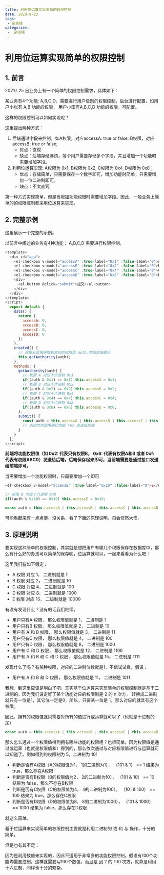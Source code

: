 ```yaml
---
title: 利用位运算实现简单的权限控制
date: 2020-9-23
tags:
 - 杂货铺
categories:
 -  杂货铺
---
```


# 利用位运算实现简单的权限控制

## 1. 前言

2021.1.25 日业务上有一个简单的权限控制需求，具体如下：

某业务有4个功能: A,B,C,D，需要进行用户级别的权限控制，后台进行配置，如用户小张有 A,B 功能的权限， 用户小田有A,B,C,D 功能的权限，可配置。

这样的权限控制可以如何实现呢？

这里提出两种方式：

1. 后端通过字段来控制，如A权限，对应accessA: true or false; B权限，对应accessB: true or false;
   - 优点：直观
   - 缺点：后端存储麻烦，每个用户需要存储多个字段，并且增加一个功能时需要增加字段。
2. 利用位运算实现: A权限为 0x1, B权限为  0x2, C权限为 0x4, D权限为  0x8；
   - 优点：存储简单，只需要保存一个数字即可。增加功能时简单，只需要增加一位二进制即可。
   - 缺点：不太直观

第一种方式实现简单，但是当增加功能权限时需要增加字段。因此，一般业务上简单的的权限控制都采用位运算来实现。

## 2. 完整示例

这里展示一个完整的示例。

以前言中阐述的业务有4种功能： A,B,C,D 需要进行权限控制。

```js
<template>
  <div id="app">
    <el-checkbox v-model="accessA" :true-label="0x1" :false-label="0">A</el-checkbox>
    <el-checkbox v-model="accessB" :true-label="0x2" :false-label="0">B</el-checkbox>
    <el-checkbox v-model="accessC" :true-label="0x4" :false-label="0">C</el-checkbox>
    <el-checkbox v-model="accessD" :true-label="0x8" :false-label="0">D</el-checkbox>
    <div>
      <el-button @click="submit">提交</el-button>
    </div>
  </div>
</template>
<script>
  export default {
    data() {
      return {
        accessA: 0,
        accessB: 0,
        accessC: 0,
        accessD: 0
      };
    },
    created() {
      // 这里从后端获取到对应的权限值 auth,然后前端展示
      this.getAuthority(auth);
    },
    methods: {
      getAuthority(auth) {
        // 权限 A 对应十六进制 0x1
        if((auth & 0x1) == 0x1) this.accessA = 0x1;
        // 权限 B 对应十六进制 0x2
        if((auth & 0x2) == 0x2) this.accessB = 0x2;
        // 权限 C 对应十六进制 0x4
        if((auth & 0x4) == 0x4) this.accessC = 0x4;
        // 权限 D 对应十六进制 0x8
        if((auth & 0x8) == 0x8) this.accessD = 0x8;
      },
      submit() {
        const auth = this.accessA | this.accessB | this.accessC | this.accessD;
        // 点击时向调用接口向把 res 发送给后端
      }
    }
  };
</script>
```

**前端将功能权限值（如 0x2: 代表只有权限B， 0x6: 代表有权限A和B  或者 0xf: 代表有权限ABCD）发送给后端，后端保存起来即可，当前端需要是通过接口发送给前端即可。**

当需要增加一个功能权限时，只需要增加一个即可

```js
<el-checkbox v-model="accessE" :true-label="0x10" :false-label="0">E</el-checkbox>

// 权限 D 对应十六进制 0x8
if((auth & 0x10) == 0x10) this.accessE = 0x10;

const auth = this.accessA | this.accessB | this.accessC | this.accessD | this.accessE;
```

可能看起来有一点点懵，没关系，看了下面的原理说明，自会恍然大悟。

## 3. 原理说明

要实现这种简单的权限控制，其实就是想把用户有哪几个权限保存在数据库中，那么有什么好的办法可以简单的保存呢，位运算就可以，一起来看看为什么吧！

这里我们有如下假定：

-  A 权限 对应 1， 二进制就是 1
-  B 权限 对应 2， 二进制就是 10
-  C 权限 对应 4， 二进制就是 100
-  D 权限 对应 8， 二进制就是 1000
-  E 权限 对应 16， 二级制就是 10000

有没有发现什么？没有的话我们继续。

- 用户只有A 权限， 那么权限值就是 1， 二进制是 1
- 用户只有B 权限， 那么权限值就是 2， 二进制是 10
- 用户有 A 和 B 权限， 那么权限值就是 3， 二进制是 11
- 用户只有C 权限， 那么权限值就是 4， 二进制是 100
- 用户只有D 权限， 那么权限值就是 8， 二进制是 1000
- 用户有 C 和 D 权限， 那么权限值就是 12， 二进制是 1100
- 用户有 A 和 B 和 C 和 D 权限， 那么权限值就是 15， 二进制是 1111

发现什么了吗？有某种权限，对应的二进制位数就是1，不信试试看，假设：

- 用户有 A 和 B  和 D 权限， 那么权限值就是 11， 二进制是 1011

我想，到这里应该是明白了吧，其实基于位运算来实现简单的权限控制就是基于二进制的，因为我们设定好了某个功能对应的权限制是 2 的 n 次方， 转换成二进制就只有一位是1，其它位一定是0，所以，只要某一位是 1，那么对应的就具有这个权限。

因此，拥有的权限值就只需要对所有的值进行或运算就可以了（也就是十进制的加）

```js
const auth = this.accessA | this.accessB | this.accessC | this.accessD | this.accessE;
```

那么怎么通过一个权限值得到拥有哪些功能的权限呢？也很简单，因为权限值是通过或运算（也就是权限值和）得到的，那么依次通过与对应权限值进行与运算就可以知道了。例如得到的权限制为 5，二进制为 101

- 判断是否有A权限（A的权限值为1， 1的二进制为1）， （101 & 1） == 1 结果为 true，那么存在A权限
- 判断是否有B权限（B的权限值为2， 2的二进制为10）， （101 & 10） == 10 结果为 false，那么不存在B权限
- 判断是否有C权限（C的权限值为4， 4的二进制为100）， （101 & 100） == 100 结果为 true，那么存在C权限
- 判断是否有D权限（D的权限值为8， 8的二进制为1000）， （101 & 1000） == 1000 结果为 false，那么存在D权限

就这么简单。

基于位运算来实现简单的权限控制主要就是利用二进制的 或 和 与 操作，十分的简单。

但是也有其不足：

因为是利用数值来实现的，因此不适用于非常多的功能权限控制，假设有100个功能均需要控制，这样就需要写100个数值，而且是 到 2 的 100 次方，就算是利用十六进制，同样也十分的繁杂。











